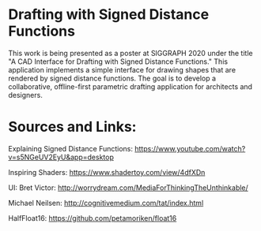 # Drafting with Signed Distance Functions
This work is being presented as a poster at SIGGRAPH 2020 under the title "A CAD Interface for Drafting with Signed Distance Functions." This application implements a simple interface for drawing shapes that are rendered by signed distance functions. The goal is to develop a collaborative, offline-first parametric drafting application for architects and designers.

# Sources and Links:
Explaining Signed Distance Functions:
https://www.youtube.com/watch?v=s5NGeUV2EyU&app=desktop

Inspiring Shaders:
https://www.shadertoy.com/view/4dfXDn

UI:
Bret Victor:
http://worrydream.com/MediaForThinkingTheUnthinkable/

Michael Neilsen:
http://cognitivemedium.com/tat/index.html

HalfFloat16:
https://github.com/petamoriken/float16


